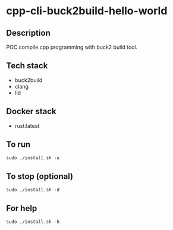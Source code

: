 # cpp-cli-buck2build-hello-world

## Description
POC compile cpp programming with buck2 build tool.

## Tech stack
- buck2build
- clang
- lld

## Docker stack
- rust:latest

## To run
`sudo ./install.sh -u`

## To stop (optional)
`sudo ./install.sh -d`

## For help
`sudo ./install.sh -h`
